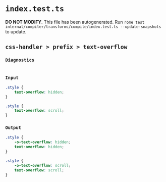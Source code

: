 # `index.test.ts`

**DO NOT MODIFY**. This file has been autogenerated. Run `rome test internal/compiler/transforms/compile/index.test.ts --update-snapshots` to update.

## `css-handler > prefix > text-overflow`

### `Diagnostics`

```

```

### `Input`

```css
.style {
	text-overflow: hidden;
}

.style {
	text-overflow: scroll;
}

```

### `Output`

```css
.style {
	-o-text-overflow: hidden;
	text-overflow: hidden;
}

.style {
	-o-text-overflow: scroll;
	text-overflow: scroll;
}

```
